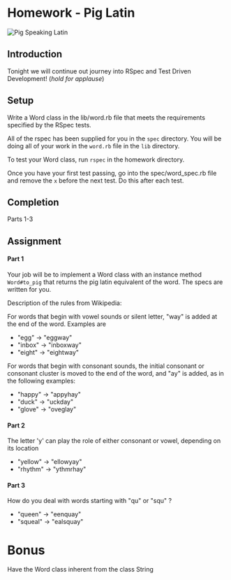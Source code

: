 # Homework - Pig Latin

![Pig Speaking Latin](http://www.ccalanguagesolutions.com/wp-content/uploads/2013/12/pig-300x248.jpg)

## Introduction

Tonight we will continue out journey into RSpec and Test Driven Development!
(_hold for applause_)

## Setup

Write a Word class in the lib/word.rb file that meets the requirements specified by the RSpec tests.

All of the rspec has been supplied for you in the `spec` directory. You will be doing all of your work in the `word.rb` file in the `lib` directory.

To test your Word class, run `rspec` in the homework directory.

Once you have your first test passing, go into the spec/word_spec.rb file and remove the `x` before the next test. Do this after each test.

## Completion
Parts 1-3

## Assignment

#### Part 1

Your job will be to implement a Word class with an instance method `Word#to_pig` that returns the pig latin equivalent of the word. The specs are written for you.

Description of the rules from Wikipedia:

For words that begin with vowel sounds or silent letter, "way" is added at the end of the word. Examples are

* "egg" → "eggway"
* "inbox" → "inboxway"
* "eight" → "eightway"

For words that begin with consonant sounds, the initial consonant or consonant cluster is moved to the end of the word, and "ay" is added, as in the following examples:

* "happy" → "appyhay"
* "duck" → "uckday"
* "glove" → "oveglay"


#### Part 2

The letter 'y' can play the role of either consonant or vowel, depending on its location

* "yellow" → "ellowyay"
* "rhythm" → "ythmrhay"

#### Part 3

How do you deal with words starting with "qu" or "squ" ?

* "queen" → "eenquay"
* "squeal" → "ealsquay"

# Bonus
Have the Word class inherent from the class String
